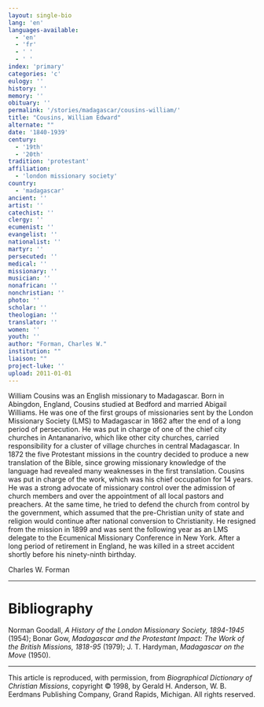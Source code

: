 ```yaml
---
layout: single-bio
lang: 'en'
languages-available:
  - 'en'
  - 'fr'
  - ' '
  - ' '
index: 'primary'
categories: 'c'
eulogy: ''
history: ''
memory: ''
obituary: ''
permalink: '/stories/madagascar/cousins-william/'
title: "Cousins, William Edward"
alternate: ""
date: '1840-1939'
century:
  - '19th'
  - '20th'
tradition: 'protestant'
affiliation:
  - 'london missionary society'
country:
  - 'madagascar'
ancient: ''
artist: ''
catechist: ''
clergy: ''
ecumenist: ''
evangelist: ''
nationalist: ''
martyr: ''
persecuted: ''
medical: ''
missionary: ''
musician: ''
nonafrican: ''
nonchristian: ''
photo: ''
scholar: ''
theologian: ''
translator: ''
women: ''
youth: ''
author: "Forman, Charles W."
institution: ""
liaison: ""
project-luke: ''
upload: 2011-01-01
---
```




William Cousins was an English missionary to Madagascar. Born in Abingdon, England, Cousins studied at Bedford and married Abigail Williams. He was one of the first groups of missionaries sent by the London Missionary Society (LMS) to Madagascar in 1862 after the end of a long period of persecution. He was put in charge of one of the chief city churches in Antananarivo, which like other city churches, carried responsibility for a cluster of village churches in central Madagascar. In 1872 the five Protestant missions in the country decided to produce a new translation of the Bible, since growing missionary knowledge of the language had revealed many weaknesses in the first translation. Cousins was put in charge of the work, which was his chief occupation for 14 years. He was a strong advocate of missionary control over the admission of church members and over the appointment of all local pastors and preachers. At the same time, he tried to defend the church from control by the government, which assumed that the pre-Christian unity of state and religion would continue after national conversion to Christianity. He resigned from the mission in 1899 and was sent the following year as an LMS delegate to the Ecumenical Missionary Conference in New York. After a long period of retirement in England, he was killed in a street accident shortly before his ninety-ninth birthday.

Charles W. Forman

---

# Bibliography

Norman Goodall, *A History of the London Missionary Society, 1894-1945* (1954); Bonar Gow, *Madagascar and the Protestant Impact: The Work of the British Missions, 1818-95* (1979); J. T. Hardyman, *Madagascar on the Move* (1950).

---

This article is reproduced, with permission, from *Biographical Dictionary of Christian Missions*, copyright © 1998, by Gerald H. Anderson, W. B. Eerdmans Publishing Company, Grand Rapids, Michigan. All rights reserved.